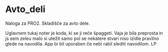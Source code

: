 # Avto_deli
Naloga za PRO2. Skladišče za avto dele.




Uglavnem tukaj noter je koda, ki se ji reče špaggeti. Vaja je bila preprosta in js sem zeleu malo si utežit samo pol se nekatere stvari niso izidle pravilno glede na navodila.
App bi bil uporaben če nebi rabil slediti navodilom.
LP
